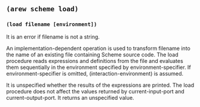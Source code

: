 
## `(arew scheme load)`

### `(load filename [environment])`

It is an error if filename is not a string.

An implementation-dependent operation is used to transform filename
into the name of an existing file containing Scheme source code. The
load procedure reads expressions and definitions from the file and
evaluates them sequentially in the environment specified by
environment-specifier. If environment-specifier is omitted,
(interaction-environment) is assumed.

It is unspecified whether the results of the expressions are
printed. The load procedure does not affect the values returned by
current-input-port and current-output-port. It returns an unspecified
value.
